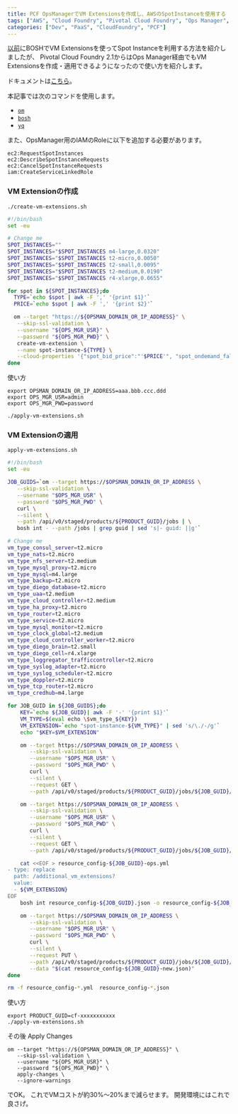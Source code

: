 ```yaml
---
title: PCF OpsManagerでVM Extensionsを作成し、AWSのSpotInstanceを使用する
tags: ["AWS", "Cloud Foundry", "Pivotal Cloud Foundry", "Ops Manager", "BOSH"]
categories: ["Dev", "PaaS", "CloudFoundry", "PCF"]
---
```


[以前](https://blog.ik.am/entries/454)にBOSHでVM Extensionsを使ってSpot Instanceを利用する方法を紹介しましたが、
Pivotal Cloud Foundry 2.1からはOps Manager経由でもVM Extensionsを作成・適用できるようになったので使い方を紹介します。

ドキュメントは[こちら](https://docs.pivotal.io/pivotalcf/2-1/customizing/custom-vm-extensions.html)。

本記事では次のコマンドを使用します。

* [`om`](https://github.com/pivotal-cf/om/releases)
* [`bosh`](https://bosh.io/docs/cli-v2/#install)
* [`yq`](https://github.com/mikefarah/yq/releases)

また、OpsManager用のIAMのRoleに以下を追加する必要があります。

```
ec2:RequestSpotInstances
ec2:DescribeSpotInstanceRequests
ec2:CancelSpotInstanceRequests
iam:CreateServiceLinkedRole
```

### VM Extensionの作成 

`./create-vm-extensions.sh`

```bash
#!/bin/bash
set -eu

# Change me
SPOT_INSTANCES=""
SPOT_INSTANCES="$SPOT_INSTANCES m4-large,0.0320"
SPOT_INSTANCES="$SPOT_INSTANCES t2-micro,0.0050"
SPOT_INSTANCES="$SPOT_INSTANCES t2-small,0.0095"
SPOT_INSTANCES="$SPOT_INSTANCES t2-medium,0.0190"
SPOT_INSTANCES="$SPOT_INSTANCES r4-xlarge,0.0655"

for spot in ${SPOT_INSTANCES};do
  TYPE=`echo $spot | awk -F ',' '{print $1}'`
  PRICE=`echo $spot | awk -F ',' '{print $2}'`

  om --target "https://${OPSMAN_DOMAIN_OR_IP_ADDRESS}" \
   --skip-ssl-validation \
   --username "${OPS_MGR_USR}" \
   --password "${OPS_MGR_PWD}" \
   create-vm-extension \
   --name spot-instance-${TYPE} \
   --cloud-properties '{"spot_bid_price":"'$PRICE'", "spot_ondemand_fallback": true}'
done
```

使い方

```
export OPSMAN_DOMAIN_OR_IP_ADDRESS=aaa.bbb.ccc.ddd
export OPS_MGR_USR=admin
export OPS_MGR_PWD=password

./apply-vm-extensions.sh
```

### VM Extensionの適用

`apply-vm-extensions.sh`

```bash
#!/bin/bash
set -eu

JOB_GUIDS=`om --target https://$OPSMAN_DOMAIN_OR_IP_ADDRESS \
   --skip-ssl-validation \
   --username "$OPS_MGR_USR" \
   --password "$OPS_MGR_PWD" \
   curl \
   --silent \
   --path /api/v0/staged/products/${PRODUCT_GUID}/jobs | \
   bosh int - --path /jobs | grep guid | sed 's|- guid: ||g'`

# Change me
vm_type_consul_server=t2.micro
vm_type_nats=t2.micro
vm_type_nfs_server=t2.medium
vm_type_mysql_proxy=t2.micro
vm_type_mysql=m4.large
vm_type_backup=t2.micro
vm_type_diego_database=t2.micro
vm_type_uaa=t2.medium
vm_type_cloud_controller=t2.medium
vm_type_ha_proxy=t2.micro
vm_type_router=t2.micro
vm_type_service=t2.micro
vm_type_mysql_monitor=t2.micro
vm_type_clock_global=t2.medium
vm_type_cloud_controller_worker=t2.micro
vm_type_diego_brain=t2.small
vm_type_diego_cell=r4.xlarge
vm_type_loggregator_trafficcontroller=t2.micro
vm_type_syslog_adapter=t2.micro
vm_type_syslog_scheduler=t2.micro
vm_type_doppler=t2.micro
vm_type_tcp_router=t2.micro
vm_type_credhub=m4.large

for JOB_GUID in ${JOB_GUIDS};do
	KEY=`echo ${JOB_GUID}| awk -F '-' '{print $1}'`
	VM_TYPE=$(eval echo \$vm_type_${KEY})
	VM_EXTENSION=`echo "spot-instance-${VM_TYPE}" | sed 's/\./-/g'`
	echo "$KEY=$VM_EXTENSION"

	om --target https://$OPSMAN_DOMAIN_OR_IP_ADDRESS \
	   --skip-ssl-validation \
	   --username "$OPS_MGR_USR" \
	   --password "$OPS_MGR_PWD" \
	   curl \
	   --silent \
	   --request GET \
	   --path /api/v0/staged/products/${PRODUCT_GUID}/jobs/${JOB_GUID}/resource_config

	om --target https://$OPSMAN_DOMAIN_OR_IP_ADDRESS \
	   --skip-ssl-validation \
	   --username "$OPS_MGR_USR" \
	   --password "$OPS_MGR_PWD" \
	   curl \
	   --silent \
	   --request GET \
	   --path /api/v0/staged/products/${PRODUCT_GUID}/jobs/${JOB_GUID}/resource_config > resource_config-${JOB_GUID}.json

	cat <<EOF > resource_config-${JOB_GUID}-ops.yml
- type: replace
  path: /additional_vm_extensions?
  value:
  - ${VM_EXTENSION}
EOF
	bosh int resource_config-${JOB_GUID}.json -o resource_config-${JOB_GUID}-ops.yml | yq r - -j > resource_config-${JOB_GUID}-new.json

	om --target https://$OPSMAN_DOMAIN_OR_IP_ADDRESS \
	   --skip-ssl-validation \
	   --username "$OPS_MGR_USR" \
	   --password "$OPS_MGR_PWD" \
	   curl \
	   --silent \
	   --request PUT \
	   --path /api/v0/staged/products/${PRODUCT_GUID}/jobs/${JOB_GUID}/resource_config \
	   --data "$(cat resource_config-${JOB_GUID}-new.json)"
done

rm -f resource_config-*.yml  resource_config-*.json
```

使い方

```
export PRODUCT_GUID=cf-xxxxxxxxxxx
./apply-vm-extensions.sh
```


その後 Apply Changes

```
om --target "https://${OPSMAN_DOMAIN_OR_IP_ADDRESS}" \
   --skip-ssl-validation \
   --username "${OPS_MGR_USR}" \
   --password "${OPS_MGR_PWD}" \
   apply-changes \
   --ignore-warnings
```

でOK。
これでVMコストが約30%〜20%まで減らせます。
開発環境にはこれで良さげ。
